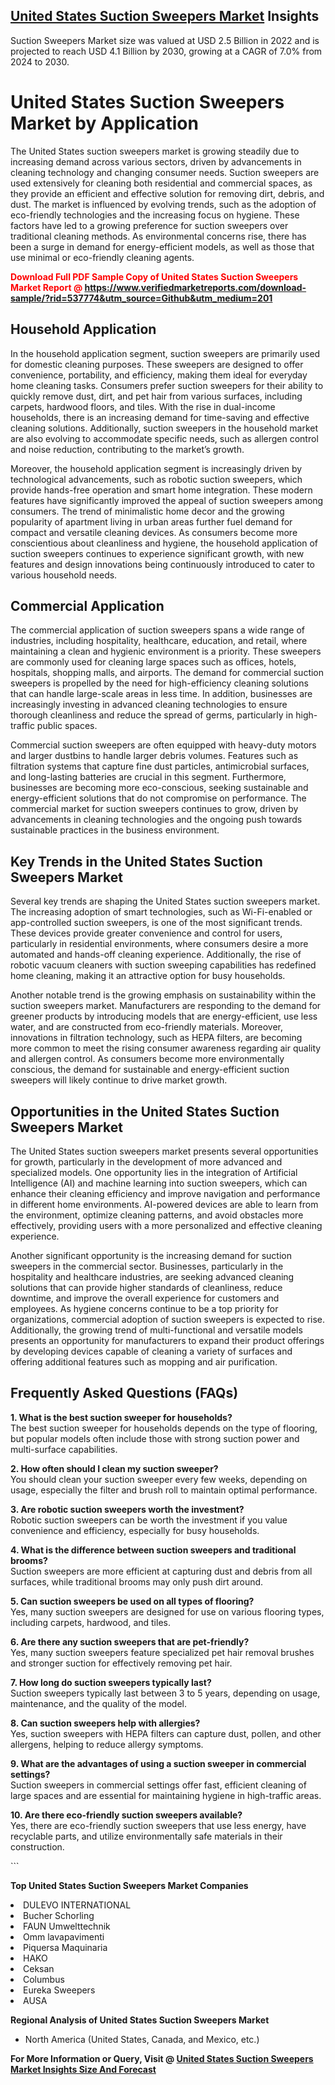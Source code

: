 <h2><a href="https://www.verifiedmarketreports.com/download-sample/?rid=537774&amp;utm_source=Github&amp;utm_medium=201" target="_blank">United States Suction Sweepers Market</a> Insights</h2><p>Suction Sweepers Market size was valued at USD 2.5 Billion in 2022 and is projected to reach USD 4.1 Billion by 2030, growing at a CAGR of 7.0% from 2024 to 2030.</p><p><h1>United States Suction Sweepers Market by Application</h1><p>The United States suction sweepers market is growing steadily due to increasing demand across various sectors, driven by advancements in cleaning technology and changing consumer needs. Suction sweepers are used extensively for cleaning both residential and commercial spaces, as they provide an efficient and effective solution for removing dirt, debris, and dust. The market is influenced by evolving trends, such as the adoption of eco-friendly technologies and the increasing focus on hygiene. These factors have led to a growing preference for suction sweepers over traditional cleaning methods. As environmental concerns rise, there has been a surge in demand for energy-efficient models, as well as those that use minimal or eco-friendly cleaning agents. <strong><p><span class=""><span style="color: #ff0000;"><strong>Download Full PDF Sample Copy of United States Suction Sweepers Market Report</strong> @ </span><a href="https://www.verifiedmarketreports.com/download-sample/?rid=537774&amp;utm_source=Github&amp;utm_medium=201" target="_blank">https://www.verifiedmarketreports.com/download-sample/?rid=537774&amp;utm_source=Github&amp;utm_medium=201</a></span></p></strong></p><h2>Household Application</h2><p>In the household application segment, suction sweepers are primarily used for domestic cleaning purposes. These sweepers are designed to offer convenience, portability, and efficiency, making them ideal for everyday home cleaning tasks. Consumers prefer suction sweepers for their ability to quickly remove dust, dirt, and pet hair from various surfaces, including carpets, hardwood floors, and tiles. With the rise in dual-income households, there is an increasing demand for time-saving and effective cleaning solutions. Additionally, suction sweepers in the household market are also evolving to accommodate specific needs, such as allergen control and noise reduction, contributing to the market’s growth.</p><p>Moreover, the household application segment is increasingly driven by technological advancements, such as robotic suction sweepers, which provide hands-free operation and smart home integration. These modern features have significantly improved the appeal of suction sweepers among consumers. The trend of minimalistic home decor and the growing popularity of apartment living in urban areas further fuel demand for compact and versatile cleaning devices. As consumers become more conscientious about cleanliness and hygiene, the household application of suction sweepers continues to experience significant growth, with new features and design innovations being continuously introduced to cater to various household needs.</p><h2>Commercial Application</h2><p>The commercial application of suction sweepers spans a wide range of industries, including hospitality, healthcare, education, and retail, where maintaining a clean and hygienic environment is a priority. These sweepers are commonly used for cleaning large spaces such as offices, hotels, hospitals, shopping malls, and airports. The demand for commercial suction sweepers is propelled by the need for high-efficiency cleaning solutions that can handle large-scale areas in less time. In addition, businesses are increasingly investing in advanced cleaning technologies to ensure thorough cleanliness and reduce the spread of germs, particularly in high-traffic public spaces.</p><p>Commercial suction sweepers are often equipped with heavy-duty motors and larger dustbins to handle larger debris volumes. Features such as filtration systems that capture fine dust particles, antimicrobial surfaces, and long-lasting batteries are crucial in this segment. Furthermore, businesses are becoming more eco-conscious, seeking sustainable and energy-efficient solutions that do not compromise on performance. The commercial market for suction sweepers continues to grow, driven by advancements in cleaning technologies and the ongoing push towards sustainable practices in the business environment.</p><h2>Key Trends in the United States Suction Sweepers Market</h2><p>Several key trends are shaping the United States suction sweepers market. The increasing adoption of smart technologies, such as Wi-Fi-enabled or app-controlled suction sweepers, is one of the most significant trends. These devices provide greater convenience and control for users, particularly in residential environments, where consumers desire a more automated and hands-off cleaning experience. Additionally, the rise of robotic vacuum cleaners with suction sweeping capabilities has redefined home cleaning, making it an attractive option for busy households.</p><p>Another notable trend is the growing emphasis on sustainability within the suction sweepers market. Manufacturers are responding to the demand for greener products by introducing models that are energy-efficient, use less water, and are constructed from eco-friendly materials. Moreover, innovations in filtration technology, such as HEPA filters, are becoming more common to meet the rising consumer awareness regarding air quality and allergen control. As consumers become more environmentally conscious, the demand for sustainable and energy-efficient suction sweepers will likely continue to drive market growth.</p><h2>Opportunities in the United States Suction Sweepers Market</h2><p>The United States suction sweepers market presents several opportunities for growth, particularly in the development of more advanced and specialized models. One opportunity lies in the integration of Artificial Intelligence (AI) and machine learning into suction sweepers, which can enhance their cleaning efficiency and improve navigation and performance in different home environments. AI-powered devices are able to learn from the environment, optimize cleaning patterns, and avoid obstacles more effectively, providing users with a more personalized and effective cleaning experience.</p><p>Another significant opportunity is the increasing demand for suction sweepers in the commercial sector. Businesses, particularly in the hospitality and healthcare industries, are seeking advanced cleaning solutions that can provide higher standards of cleanliness, reduce downtime, and improve the overall experience for customers and employees. As hygiene concerns continue to be a top priority for organizations, commercial adoption of suction sweepers is expected to rise. Additionally, the growing trend of multi-functional and versatile models presents an opportunity for manufacturers to expand their product offerings by developing devices capable of cleaning a variety of surfaces and offering additional features such as mopping and air purification.</p><h2>Frequently Asked Questions (FAQs)</h2><p><strong>1. What is the best suction sweeper for households?</strong><br> The best suction sweeper for households depends on the type of flooring, but popular models often include those with strong suction power and multi-surface capabilities.</p><p><strong>2. How often should I clean my suction sweeper?</strong><br> You should clean your suction sweeper every few weeks, depending on usage, especially the filter and brush roll to maintain optimal performance.</p><p><strong>3. Are robotic suction sweepers worth the investment?</strong><br> Robotic suction sweepers can be worth the investment if you value convenience and efficiency, especially for busy households.</p><p><strong>4. What is the difference between suction sweepers and traditional brooms?</strong><br> Suction sweepers are more efficient at capturing dust and debris from all surfaces, while traditional brooms may only push dirt around.</p><p><strong>5. Can suction sweepers be used on all types of flooring?</strong><br> Yes, many suction sweepers are designed for use on various flooring types, including carpets, hardwood, and tiles.</p><p><strong>6. Are there any suction sweepers that are pet-friendly?</strong><br> Yes, many suction sweepers feature specialized pet hair removal brushes and stronger suction for effectively removing pet hair.</p><p><strong>7. How long do suction sweepers typically last?</strong><br> Suction sweepers typically last between 3 to 5 years, depending on usage, maintenance, and the quality of the model.</p><p><strong>8. Can suction sweepers help with allergies?</strong><br> Yes, suction sweepers with HEPA filters can capture dust, pollen, and other allergens, helping to reduce allergy symptoms.</p><p><strong>9. What are the advantages of using a suction sweeper in commercial settings?</strong><br> Suction sweepers in commercial settings offer fast, efficient cleaning of large spaces and are essential for maintaining hygiene in high-traffic areas.</p><p><strong>10. Are there eco-friendly suction sweepers available?</strong><br> Yes, there are eco-friendly suction sweepers that use less energy, have recyclable parts, and utilize environmentally safe materials in their construction.</p>```</p><p><strong>Top United States Suction Sweepers Market Companies</strong></p><div data-test-id=""><p><li>DULEVO INTERNATIONAL</li><li> Bucher Schorling</li><li> FAUN Umwelttechnik</li><li> Omm lavapavimenti</li><li> Piquersa Maquinaria</li><li> HAKO</li><li> Ceksan</li><li> Columbus</li><li> Eureka Sweepers</li><li> AUSA</li></p><div><strong>Regional Analysis of&nbsp;United States Suction Sweepers Market</strong></div><ul><li dir="ltr"><p dir="ltr">North America&nbsp;(United States, Canada, and Mexico, etc.)</p></li></ul><p><strong>For More Information or Query, Visit @&nbsp;</strong><strong><a href="https://www.verifiedmarketreports.com/product/suction-sweepers-market-size-and-forecast/?utm_source=Github&amp;utm_medium=201" target="_blank">United States Suction Sweepers Market Insights Size And Forecast</a></strong></p></div>
